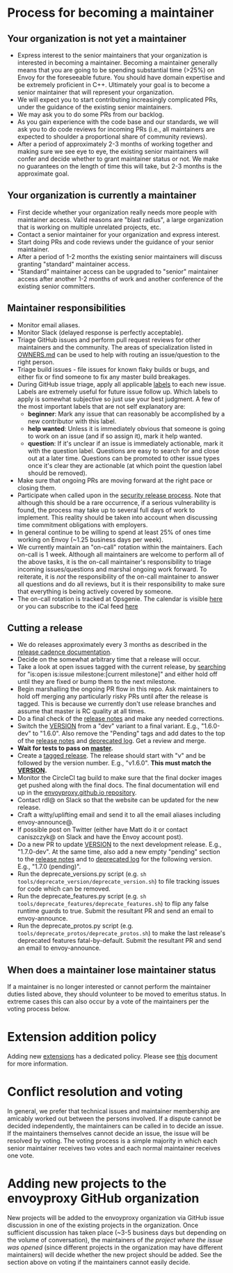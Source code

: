 # Process for becoming a maintainer

## Your organization is not yet a maintainer

* Express interest to the senior maintainers that your organization is interested in becoming a
  maintainer. Becoming a maintainer generally means that you are going to be spending substantial
  time (>25%) on Envoy for the foreseeable future. You should have domain expertise and be extremely
  proficient in C++. Ultimately your goal is to become a senior maintainer that will represent your
  organization.
* We will expect you to start contributing increasingly complicated PRs, under the guidance
  of the existing senior maintainers.
* We may ask you to do some PRs from our backlog.
* As you gain experience with the code base and our standards, we will ask you to do code reviews
  for incoming PRs (i.e., all maintainers are expected to shoulder a proportional share of
  community reviews).
* After a period of approximately 2-3 months of working together and making sure we see eye to eye,
  the existing senior maintainers will confer and decide whether to grant maintainer status or not.
  We make no guarantees on the length of time this will take, but 2-3 months is the approximate
  goal.

## Your organization is currently a maintainer

* First decide whether your organization really needs more people with maintainer access. Valid
  reasons are "blast radius", a large organization that is working on multiple unrelated projects,
  etc.
* Contact a senior maintainer for your organization and express interest.
* Start doing PRs and code reviews under the guidance of your senior maintainer.
* After a period of 1-2 months the existing senior maintainers will discuss granting "standard"
  maintainer access.
* "Standard" maintainer access can be upgraded to "senior" maintainer access after another 1-2
  months of work and another conference of the existing senior committers.

## Maintainer responsibilities

* Monitor email aliases.
* Monitor Slack (delayed response is perfectly acceptable).
* Triage GitHub issues and perform pull request reviews for other maintainers and the community.
  The areas of specialization listed in [OWNERS.md](OWNERS.md) can be used to help with routing
  an issue/question to the right person.
* Triage build issues - file issues for known flaky builds or bugs, and either fix or find someone
  to fix any master build breakages.
* During GitHub issue triage, apply all applicable [labels](https://github.com/envoyproxy/envoy/labels)
  to each new issue. Labels are extremely useful for future issue follow up. Which labels to apply
  is somewhat subjective so just use your best judgment. A few of the most important labels that are
  not self explanatory are:
  * **beginner**: Mark any issue that can reasonably be accomplished by a new contributor with
    this label.
  * **help wanted**: Unless it is immediately obvious that someone is going to work on an issue (and
    if so assign it), mark it help wanted.
  * **question**: If it's unclear if an issue is immediately actionable, mark it with the
    question label. Questions are easy to search for and close out at a later time. Questions
    can be promoted to other issue types once it's clear they are actionable (at which point the
    question label should be removed).
* Make sure that ongoing PRs are moving forward at the right pace or closing them.
* Participate when called upon in the [security release process](SECURITY.md). Note that although
  this should be a rare occurrence, if a serious vulnerability is found, the process may take up to
  several full days of work to implement. This reality should be taken into account when discussing
  time commitment obligations with employers.
* In general continue to be willing to spend at least 25% of ones time working on Envoy (~1.25
  business days per week).
* We currently maintain an "on-call" rotation within the maintainers. Each on-call is 1 week.
  Although all maintainers are welcome to perform all of the above tasks, it is the on-call
  maintainer's responsibility to triage incoming issues/questions and marshal ongoing work
  forward. To reiterate, it is *not* the responsibility of the on-call maintainer to answer all
  questions and do all reviews, but it is their responsibility to make sure that everything is
  being actively covered by someone.
* The on-call rotation is tracked at Opsgenie. The calendar is visible
[here](https://calendar.google.com/calendar/embed?src=ms6efr2erlvum9aolnvg1688cd3mu85e%40import.calendar.google.com&ctz=America%2FNew_York)
or you can subscribe to the iCal feed [here](https://app.opsgenie.com/webcal/getRecentSchedule?webcalToken=75f2990470ca21de1033ecf4586bea1e40bae32bf3c39e2289f6186da1904ee0&scheduleId=a3505963-c064-4c97-8865-947dfcb06060)

## Cutting a release

* We do releases approximately every 3 months as described in the
  [release cadence documentation](CONTRIBUTING.md#release-cadence).
* Decide on the somewhat arbitrary time that a release will occur.
* Take a look at open issues tagged with the current release, by
  [searching](https://github.com/envoyproxy/envoy/issues) for
  "is:open is:issue milestone:[current milestone]" and either hold off until
  they are fixed or bump them to the next milestone.
* Begin marshalling the ongoing PR flow in this repo. Ask maintainers to hold off merging any
  particularly risky PRs until after the release is tagged. This is because we currently don't use
  release branches and assume that master is RC quality at all times.
* Do a final check of the [release notes](docs/root/intro/version_history.rst) and make any needed
  corrections.
* Switch the [VERSION](VERSION) from a "dev" variant to a final variant. E.g., "1.6.0-dev" to
  "1.6.0". Also remove the "Pending" tags and add dates to the top of the [release notes](docs/root/intro/version_history.rst)
  and [deprecated log](docs/root/intro/deprecated.rst). Get a review and merge.
* **Wait for tests to pass on
  [master](https://circleci.com/gh/envoyproxy/envoy/tree/master).**
* Create a [tagged release](https://github.com/envoyproxy/envoy/releases). The release should
  start with "v" and be followed by the version number. E.g., "v1.6.0". **This must match the
  [VERSION](VERSION).**
* Monitor the CircleCI tag build to make sure that the final docker images get pushed along with
  the final docs. The final documentation will end up in the
  [envoyproxy.github.io repository](https://github.com/envoyproxy/envoyproxy.github.io/tree/master/docs/envoy).
* Contact rdl@ on Slack so that the website can be updated for the new release.
* Craft a witty/uplifting email and send it to all the email aliases including envoy-announce@.
* If possible post on Twitter (either have Matt do it or contact caniszczyk@ on Slack and have the
  Envoy account post).
* Do a new PR to update [VERSION](VERSION) to the next development release. E.g., "1.7.0-dev". At
  the same time, also add a new empty "pending" section to the [release
  notes](docs/root/intro/version_history.rst) and to [deprecated log](docs/root/intro/deprecated.rst) for the
  following version. E.g., "1.7.0 (pending)".
* Run the deprecate_versions.py script (e.g. `sh tools/deprecate_version/deprecate_version.sh`)
  to file tracking issues for code which can be removed.
* Run the deprecate_features.py script (e.g. `sh tools/deprecate_features/deprecate_features.sh`)
  to flip any false runtime guards to true. Submit the resultant PR and send
  an email to envoy-announce.
* Run the deprecate_protos.py script (e.g. `tools/deprecate_protos/deprecate_protos.sh`)
  to make the last release's deprecated features fatal-by-default. Submit the resultant PR and send
  an email to envoy-announce.

## When does a maintainer lose maintainer status

If a maintainer is no longer interested or cannot perform the maintainer duties listed above, they
should volunteer to be moved to emeritus status. In extreme cases this can also occur by a vote of
the maintainers per the voting process below.

# Extension addition policy

Adding new [extensions](REPO_LAYOUT.md#sourceextensions-layout) has a dedicated policy. Please
see [this](./EXTENSION_POLICY.md) document for more information.

# Conflict resolution and voting

In general, we prefer that technical issues and maintainer membership are amicably worked out
between the persons involved. If a dispute cannot be decided independently, the maintainers can be
called in to decide an issue. If the maintainers themselves cannot decide an issue, the issue will
be resolved by voting. The voting process is a simple majority in which each senior maintainer
receives two votes and each normal maintainer receives one vote.

# Adding new projects to the envoyproxy GitHub organization

New projects will be added to the envoyproxy organization via GitHub issue discussion in one of the
existing projects in the organization. Once sufficient discussion has taken place (~3-5 business
days but depending on the volume of conversation), the maintainers of *the project where the issue
was opened* (since different projects in the organization may have different maintainers) will
decide whether the new project should be added. See the section above on voting if the maintainers
cannot easily decide.
